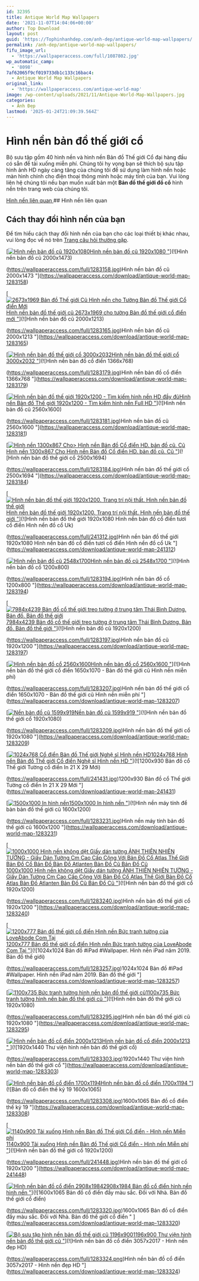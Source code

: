 ```yaml
---
id: 32395
title: Antique World Map Wallpapers
date: '2021-11-07T14:04:06+00:00'
author: Top Download
layout: post
guid: 'https://Tophinhanhdep.com/anh-dep/antique-world-map-wallpapers/'
permalink: /anh-dep/antique-world-map-wallpapers/
fifu_image_url:
  - 'https://wallpaperaccess.com/full/1087802.jpg'
wp_automatic_camp:
  - '8098'
7af62065f9cf019733db1c133c16bac4:
  - Antique World Map Wallpapers
original_link:
  - 'https://wallpaperaccess.com/antique-world-map'
image: /wp-content/uploads/2021/11/Antique-World-Map-Wallpapers.jpg
categories:
  - Ảnh Đẹp
lastmod: '2025-01-24T21:09:39.564Z'
---
```

# Hình nền bản đồ thế giới cổ

Bộ sưu tập gồm 40 hình nền và hình nền Bản đồ Thế giới Cổ đại hàng đầu có sẵn để tải xuống miễn phí. Chúng tôi hy vọng bạn sẽ thích bộ sưu tập hình ảnh HD ngày càng tăng của chúng tôi để sử dụng làm hình nền hoặc màn hình chính cho điện thoại thông minh hoặc máy tính của bạn. Vui lòng liên hệ chúng tôi nếu bạn muốn xuất bản một **Bản đồ thế giới đồ cổ** hình nền trên trang web của chúng tôi.

[Hình nền liên quan ](#related) ## Hình nền liên quan

## Cách thay đổi hình nền của bạn

Để tìm hiểu cách thay đổi hình nền của bạn cho các loại thiết bị khác nhau, vui lòng đọc về nó trên [Trang câu hỏi thường gặp](https://tophinhanhdep.com/faq/).

  
[[![Hình nền bản đồ cũ 1920x1080](https://wallpaperaccess.com/full/1087802.jpg)Hình nền bản đồ cũ 1920x1080 "](https://wallpaperaccess.com/download/antique-world-map-1087802)](![Hình nền bản đồ cũ 2000x1473)

(https://wallpaperaccess.com/full/1283158.jpg)Hình nền bản đồ cũ 2000x1473 "](https://wallpaperaccess.com/download/antique-world-map-1283158)

[[![2673x1969 Bản đồ Thế giới Cũ Hình nền cho Tường Bản đồ Thế giới Cổ điển Mới](https://wallpaperaccess.com/full/1283164.jpg)Hình nền bản đồ thế giới cũ 2673x1969 cho tường Bản đồ thế giới cổ điển mới "](https://wallpaperaccess.com/download/antique-world-map-1283164)](![Hình nền bản đồ cũ 2000x1213)

(https://wallpaperaccess.com/full/1283165.jpg)Hình nền bản đồ cũ 2000x1213 "](https://wallpaperaccess.com/download/antique-world-map-1283165)

[[![Hình nền bản đồ thế giới cổ 3000x2032](https://wallpaperaccess.com/full/1283174.jpg)Hình nền bản đồ thế giới cổ 3000x2032 "](https://wallpaperaccess.com/download/antique-world-map-1283174)](![Hình nền bản đồ cổ điển 1366x768)

(https://wallpaperaccess.com/full/1283179.jpg)Hình nền bản đồ cổ điển 1366x768 "](https://wallpaperaccess.com/download/antique-world-map-1283179)

[[![Hình nền bản đồ thế giới 1920x1200 - Tìm kiếm hình nền HD đầy đủ](https://wallpaperaccess.com/full/1283180.jpg)Hình nền Bản đồ Thế giới 1920x1200 - Tìm kiếm hình nền Full HD "](https://wallpaperaccess.com/download/antique-world-map-1283180)](![Hình nền bản đồ cũ 2560x1600)

(https://wallpaperaccess.com/full/1283181.jpg)Hình nền bản đồ cũ 2560x1600 "](https://wallpaperaccess.com/download/antique-world-map-1283181)

[[![Hình nền 1300x867 Cho> Hình nền Bản đồ Cổ điển HD.  bản đồ cũ.  Cũ]()Hình nền 1300x867 Cho Hình nền Bản đồ Cổ điển HD. bản đồ cũ. Cũ "](https://wallpaperaccess.com/download/antique-world-map-241333)](![Hình nền bản đồ thế giới cổ 2500x1694)

(https://wallpaperaccess.com/full/1283184.jpg)Hình nền bản đồ thế giới cổ 2500x1694 "](https://wallpaperaccess.com/download/antique-world-map-1283184)

[[![Hình nền bản đồ thế giới 1920x1200.  Trang trí nội thất.  Hình nền bản đồ thế giới](https://wallpaperaccess.com/full/1283187.jpg)Hình nền bản đồ thế giới 1920x1200. Trang trí nội thất. Hình nền bản đồ thế giới "](https://wallpaperaccess.com/download/antique-world-map-1283187)](![Hình nền bản đồ thế giới 1920x1080 Hình nền bản đồ cổ điển tươi cổ điển Hình nền đồ cổ Uk)

(https://wallpaperaccess.com/full/241312.jpg)Hình nền bản đồ thế giới 1920x1080 Hình nền bản đồ cổ điển tươi cổ điển Hình nền đồ cổ Uk "](https://wallpaperaccess.com/download/antique-world-map-241312)

[[![Hình nền bản đồ cũ 2548x1700](https://wallpaperaccess.com/full/1283189.jpg)Hình nền bản đồ cũ 2548x1700 "](https://wallpaperaccess.com/download/antique-world-map-1283189)](![Hình nền bản đồ cổ 1200x800)

(https://wallpaperaccess.com/full/1283194.jpg)Hình nền bản đồ cổ 1200x800 "](https://wallpaperaccess.com/download/antique-world-map-1283194)

[[![7984x4239 Bản đồ cổ thế giới treo tường ở trung tâm Thái Bình Dương.  Bản đồ.  Bản đồ thế giới](https://wallpaperaccess.com/full/1283195.jpg)7984x4239 Bản đồ cổ thế giới treo tường ở trung tâm Thái Bình Dương. Bản đồ. Bản đồ thế giới "](https://wallpaperaccess.com/download/antique-world-map-1283195)](![Hình nền bản đồ cũ 1920x1200)

(https://wallpaperaccess.com/full/1283197.jpg)Hình nền bản đồ cũ 1920x1200 "](https://wallpaperaccess.com/download/antique-world-map-1283197)

[[![Hình nền bản đồ cổ 2560x1600](https://wallpaperaccess.com/full/1283206.jpg)Hình nền bản đồ cổ 2560x1600 "](https://wallpaperaccess.com/download/antique-world-map-1283206)](![Hình nền bản đồ thế giới cổ điển 1650x1070 - Bản đồ thế giới cũ Hình nền miễn phí)

(https://wallpaperaccess.com/full/1283207.jpg)Hình nền bản đồ thế giới cổ điển 1650x1070 - Bản đồ thế giới cũ Hình nền miễn phí "](https://wallpaperaccess.com/download/antique-world-map-1283207)

[[![Nền bản đồ cũ 1599x919](https://wallpaperaccess.com/full/1283208.jpg)Nền bản đồ cũ 1599x919 "](https://wallpaperaccess.com/download/antique-world-map-1283208)](![Hình nền bản đồ thế giới cổ 1920x1080)

(https://wallpaperaccess.com/full/1283209.jpg)Hình nền bản đồ thế giới cổ 1920x1080 "](https://wallpaperaccess.com/download/antique-world-map-1283209)

[[![1024x768 Cổ điển Bản đồ Thế giới Nghệ sĩ Hình nền HD](https://wallpaperaccess.com/full/241429.jpg)1024x768 Hình nền Bản đồ Thế giới Cổ điển Nghệ sĩ Hình nền HD "](https://wallpaperaccess.com/download/antique-world-map-241429)](![1200x930 Bản đồ cổ Thế giới Tường cổ điển In 21 X 29 Mới)

(https://wallpaperaccess.com/full/241431.jpg)1200x930 Bản đồ cổ Thế giới Tường cổ điển In 21 X 29 Mới "](https://wallpaperaccess.com/download/antique-world-map-241431)

[[![1500x1000 In hình nền](https://wallpaperaccess.com/full/1283215.jpg)1500x1000 In hình nền "](https://wallpaperaccess.com/download/antique-world-map-1283215)](![Hình nền máy tính để bàn bản đồ thế giới cũ 1600x1200)

(https://wallpaperaccess.com/full/1283231.jpg)Hình nền máy tính bản đồ thế giới cũ 1600x1200 "](https://wallpaperaccess.com/download/antique-world-map-1283231)

[[![1000x1000 Hình nền không dệt Giấy dán tường ẢNH THIÊN NHIÊN TƯỜNG - Giấy Dán Tường Cm Cao Cấp Cộng Với Bản Đồ Cổ Atlas Thế Giới Bản Đồ Cổ Bản Đồ Bản Đồ Atlanten Bản Đồ Cũ Bản Đồ Cũ](https://wallpaperaccess.com/full/1283235.jpg)1000x1000 Hình nền không dệt Giấy dán tường ẢNH THIÊN NHIÊN TƯỜNG - Giấy Dán Tường Cm Cao Cấp Cộng Với Bản Đồ Cổ Atlas Thế Giới Bản Đồ Cổ Atlas Bản Đồ Atlanten Bản Đồ Cũ Bản Đồ Cũ "](https://wallpaperaccess.com/download/antique-world-map-1283235)](![Hình nền bản đồ thế giới cổ 1920x1200)

(https://wallpaperaccess.com/full/1283240.jpg)Hình nền bản đồ thế giới cổ 1920x1200 "](https://wallpaperaccess.com/download/antique-world-map-1283240)

[[![1200x777 Bản đồ thế giới cổ điển Hình nền Bức tranh tường của LoveAbode Com Tại](https://wallpaperaccess.com/full/241439.jpg)1200x777 Bản đồ thế giới cổ điển Hình nền Bức tranh tường của LoveAbode Com Tại "](https://wallpaperaccess.com/download/antique-world-map-241439)](![1024x1024 Bản đồ #iPad #Wallpaper.  Hình nền iPad năm 2019. Bản đồ thế giới)

(https://wallpaperaccess.com/full/1283257.jpg)1024x1024 Bản đồ #iPad #Wallpaper. Hình nền iPad năm 2019. Bản đồ thế giới "](https://wallpaperaccess.com/download/antique-world-map-1283257)

[[![1100x735 Bức tranh tường hình nền bản đồ thế giới cũ](https://wallpaperaccess.com/full/1283259.jpg)1100x735 Bức tranh tường hình nền bản đồ thế giới cũ "](https://wallpaperaccess.com/download/antique-world-map-1283259)](![Hình nền bản đồ thế giới cũ 1920x1080)

(https://wallpaperaccess.com/full/1283295.jpg)Hình nền bản đồ thế giới cũ 1920x1080 "](https://wallpaperaccess.com/download/antique-world-map-1283295)

[[![Hình nền bản đồ cổ điển 2000x1213](https://wallpaperaccess.com/full/1283302.jpg)Hình nền bản đồ cổ điển 2000x1213 " ](https://wallpaperaccess.com/download/antique-world-map-1283302)](![1920x1440 Thư viện hình nền bản đồ thế giới cổ)

(https://wallpaperaccess.com/full/1283303.jpg)1920x1440 Thư viện hình nền bản đồ thế giới cổ "](https://wallpaperaccess.com/download/antique-world-map-1283303)

[[![Hình nền bản đồ cổ điển 1700x1194](https://wallpaperaccess.com/full/1283307.png)Hình nền bản đồ cổ điển 1700x1194 "](https://wallpaperaccess.com/download/antique-world-map-1283307)](![Bản đồ cổ điển thế kỷ 19 1600x1065)

(https://wallpaperaccess.com/full/1283308.jpg)1600x1065 Bản đồ cổ điển thế kỷ 19 "](https://wallpaperaccess.com/download/antique-world-map-1283308)

[[![1140x900 Tải xuống Hình nền Bản đồ Thế giới Cổ điển - Hình nền Miễn phí](https://wallpaperaccess.com/full/1283309.jpg)1140x900 Tải xuống Hình nền Bản đồ Thế giới Cổ điển - Hình nền Miễn phí "](https://wallpaperaccess.com/download/antique-world-map-1283309)](![Hình nền bản đồ thế giới cổ 1920x1200)

(https://wallpaperaccess.com/full/241448.jpg)Hình nền bản đồ thế giới cổ 1920x1200 "](https://wallpaperaccess.com/download/antique-world-map-241448)

[[![Hình nền bản đồ cổ điển 2908x1984](https://wallpaperaccess.com/full/1283314.jpg)2908x1984 Bản đồ cổ điển hình nền hình nền "](https://wallpaperaccess.com/download/antique-world-map-1283314)](![1600x1065 Bản đồ cổ điển đầy màu sắc.  Đối với Nhà.  Bản đồ thế giới cổ điển)

(https://wallpaperaccess.com/full/1283320.jpg)1600x1065 Bản đồ cổ điển đầy màu sắc. Đối với Nhà. Bản đồ thế giới cổ điển " ](https://wallpaperaccess.com/download/antique-world-map-1283320)

[[![Bộ sưu tập hình nền bản đồ thế giới cũ 1196x900](https://wallpaperaccess.com/full/1283322.jpg)1196x900 Thư viện hình nền bản đồ thế giới cũ "](https://wallpaperaccess.com/download/antique-world-map-1283322)](![Hình nền bản đồ cổ điển 3057x2017 - Hình nền đẹp HD)

(https://wallpaperaccess.com/full/1283324.png)Hình nền bản đồ cổ điển 3057x2017 - Hình nền đẹp HD "](https://wallpaperaccess.com/download/antique-world-map-1283324)
